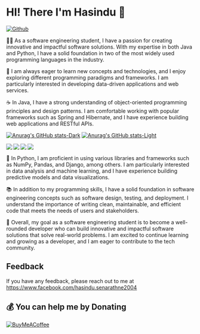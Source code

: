 # HI! There I'm Hasindu 🤟

[![Github](https://img.shields.io/github/followers/rickstaa?label=Follow&style=social)](https://github.com/hasiya2004)

👨‍🎓 As a software engineering student, I have a passion for creating innovative and impactful software solutions. With my expertise in both Java and Python, I have a solid foundation in two of the most widely used programming languages in the industry.

🌟 I am always eager to learn new concepts and technologies, and I enjoy exploring different programming paradigms and frameworks. I am particularly interested in developing data-driven applications and web services.

☕ In Java, I have a strong understanding of object-oriented programming principles and design patterns. I am comfortable working with popular frameworks such as Spring and Hibernate, and I have experience building web applications and RESTful APIs.

[![Anurag's GitHub stats-Dark](https://github-readme-stats.vercel.app/api?username=hasiya2004&show_icons=true&theme=dark#gh-dark-mode-only)](https://github.com/anuraghazra/github-readme-stats#gh-dark-mode-only)
[![Anurag's GitHub stats-Light](https://github-readme-stats.vercel.app/api?username=hasiya2004&show_icons=true&theme=default#gh-light-mode-only)](https://github.com/anuraghazra/github-readme-stats#gh-light-mode-only)



<img align= "bottom"  src ="https://img.shields.io/badge/.NET-5C2D91?style=for-the-badge&logo=.net&logoColor=white"/>
<img align= "left"  src ="https://img.shields.io/badge/c++-%2300599C.svg?style=for-the-badge&logo=c%2B%2B&logoColor=white"/>
<img align= "left"  src ="https://img.shields.io/badge/java-%23ED8B00.svg?style=for-the-badge&logo=java&logoColor=white"/>
<img align= "left"  src ="https://img.shields.io/badge/python-3670A0?style=for-the-badge&logo=python&logoColor=ffdd54"/>

🐍 In Python, I am proficient in using various libraries and frameworks such as NumPy, Pandas, and Django, among others. I am particularly interested in data analysis and machine learning, and I have experience building predictive models and data visualizations.

📚 In addition to my programming skills, I have a solid foundation in software engineering concepts such as software design, testing, and deployment. I understand the importance of writing clean, maintainable, and efficient code that meets the needs of users and stakeholders.

🎯 Overall, my goal as a software engineering student is to become a well-rounded developer who can build innovative and impactful software solutions that solve real-world problems. I am excited to continue learning and growing as a developer, and I am eager to contribute to the tech community.


## Feedback

If you have any feedback, please reach out to me at https://www.facebook.com/hasindu.senarathne2004

 ## 💰 You can help me by Donating
  [![BuyMeACoffee](https://img.shields.io/badge/Buy%20Me%20a%20Coffee-ffdd00?style=for-the-badge&logo=buy-me-a-coffee&logoColor=black)](https://buymeacoffee.com/https://www.buymeacoffee.com/letcode) 




